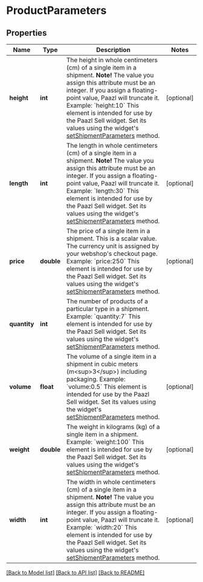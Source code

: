 # ProductParameters

## Properties
Name | Type | Description | Notes
------------ | ------------- | ------------- | -------------
**height** | **int** | The height in whole centimeters (cm) of a single item in a shipment.  **Note!** The value you assign this attribute must be an integer. If you assign a floating-point value, Paazl will truncate it.  Example: &#x60;height:10&#x60;  This element is intended for use by the Paazl Sell widget. Set its values using the widget&#39;s [setShipmentParameters](https://support.paazl.com/hc/en-us/articles/360008748434-Paazl-Sell-widget-methods-#setShipmentParameters) method. | [optional] 
**length** | **int** | The length in whole centimeters (cm) of a single item in a shipment.  **Note!** The value you assign this attribute must be an integer. If you assign a floating-point value, Paazl will truncate it.  Example: &#x60;length:30&#x60;  This element is intended for use by the Paazl Sell widget. Set its values using the widget&#39;s [setShipmentParameters](https://support.paazl.com/hc/en-us/articles/360008748434-Paazl-Sell-widget-methods-#setShipmentParameters) method. | [optional] 
**price** | **double** | The price of a single item in a shipment. This is a scalar value. The currency unit is assigned by your webshop&#39;s checkout page.  Example: &#x60;price:250&#x60;  This element is intended for use by the Paazl Sell widget. Set its values using the widget&#39;s [setShipmentParameters](https://support.paazl.com/hc/en-us/articles/360008748434-Paazl-Sell-widget-methods-#setShipmentParameters) method. | [optional] 
**quantity** | **int** | The number of products of a particular type in a shipment.  Example: &#x60;quantity:7&#x60;  This element is intended for use by the Paazl Sell widget. Set its values using the widget&#39;s [setShipmentParameters](https://support.paazl.com/hc/en-us/articles/360008748434-Paazl-Sell-widget-methods-#setShipmentParameters) method. | 
**volume** | **float** | The volume of a single item in a shipment in cubic meters (m&lt;sup&gt;3&lt;/sup&gt;) including packaging.  Example: &#x60;volume:0.5&#x60;  This element is intended for use by the Paazl Sell widget. Set its values using the widget&#39;s [setShipmentParameters](https://support.paazl.com/hc/en-us/articles/360008748434-Paazl-Sell-widget-methods-#setShipmentParameters) method. | [optional] 
**weight** | **double** | The weight in kilograms (kg) of a single item in a shipment.  Example: &#x60;weight:100&#x60;  This element is intended for use by the Paazl Sell widget. Set its values using the widget&#39;s [setShipmentParameters](https://support.paazl.com/hc/en-us/articles/360008748434-Paazl-Sell-widget-methods-#setShipmentParameters) method. | [optional] 
**width** | **int** | The width in whole centimeters (cm) of a single item in a shipment.  **Note!** The value you assign this attribute must be an integer. If you assign a floating-point value, Paazl will truncate it.  Example: &#x60;width:20&#x60;  This element is intended for use by the Paazl Sell widget. Set its values using the widget&#39;s [setShipmentParameters](https://support.paazl.com/hc/en-us/articles/360008748434-Paazl-Sell-widget-methods-#setShipmentParameters) method. | [optional] 

[[Back to Model list]](../README.md#documentation-for-models) [[Back to API list]](../README.md#documentation-for-api-endpoints) [[Back to README]](../README.md)


